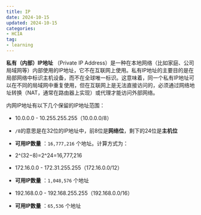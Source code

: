 ```yaml
---
title: IP 
date: 2024-10-15
updated: 2024-10-15
categories: 
- HCIA
tag:
- learning
---
```


**私有（内部）IP地址** （Private IP Address）是一种在本地网络（比如家庭、公司局域网等）内部使用的IP地址，它不在互联网上使用。私有IP地址的主要目的是在局部网络中标识主机设备，而不在全球唯一标识。这意味着，同一个私有IP地址可以在不同的局域网中重复使用，但在互联网上是无法直接访问的，必须通过网络地址转换（NAT，通常在路由器上实现）或代理才能访问外部网络。



内网IP地址有以下几个保留的IP地址范围：

- 10.0.0.0 - 10.255.255.255（10.0.0.0/8）

-  `/8`的意思是在32位的IP地址中，前8位是**网络位**，剩下的24位是**主机位**

- **可用IP数量** ：`16,777,216` 个地址。计算方式为：

- 2^(32−8)=2^24=16,777,216

  

- 172.16.0.0 - 172.31.255.255（172.16.0.0/12）

- **可用IP数量** ：`1,048,576` 个地址

  

- 192.168.0.0 - 192.168.255.255（192.168.0.0/16）

- **可用IP数量** ：`65,536` 个地址